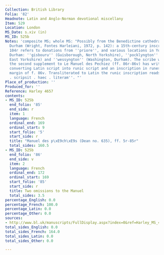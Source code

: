 ```yaml
---
Collection: British Library
Folia: '82'
Headnote: Latin and Anglo-Norman devotional miscellany
Item: 529
Location: London
MS_Date: s.xiv (in)
MS_ID: 525b
Notes: 'composite MS; whole MS: "Possibly from the Benedictine cathedral priory of
  Durham (Wright, Fontes Harleiani, 1972, p. 142): a 15th-century inscription on f.
  104r refers to donations from ''priore'', and various locations in Yorkshire and
  Durham: ''gisbouru'' (Guisborough, North Yorkshire), ''pocklyngton'' (Pocklington,
  East Yorkshire) and ''wessyngton'' (Washington, Durham). The scribe who has copied
  the second supplement to Le Manuel des Pechiez (ff. 86r-86v) has written a key for
  converting Latin script into runic script and an inscription in runes in the lower
  margin of f. 86v. Transliterated to Latin the runic inscription reads: ''nicholas
  . scripsit . haec . literam''. "'
Place_of_production: ''
Produced_for: ''
Reference: Harley 4657
contents:
- MS_ID: 525b
  end_folio: '85'
  end_side: r
  item: 1
  language: French
  ordinal_end: 169
  ordinal_start: 9
  start_folio: '5'
  start_side: r
  title: "Manuel des p\xE9ch\xE9s (Dean no. 635), ff. 5r-85r"
  total_sides: 160.5
- MS_ID: 525b
  end_folio: '86'
  end_side: v
  item: 2
  language: French
  ordinal_end: 172
  ordinal_start: 169
  start_folio: '85'
  start_side: r
  title: Two omissions to the Manuel
  total_sides: 3.5
percentage_English: 0.0
percentage_French: 100.0
percentage_Latin: 0.0
percentage_Other: 0.0
sources:
- http://www.bl.uk/manuscripts/FullDisplay.aspx?index=0&ref=Harley_MS_4657
total_sides_English: 0.0
total_sides_French: 164.0
total_sides_Latin: 0.0
total_sides_Other: 0.0

---
```

